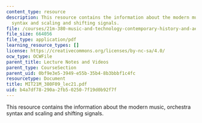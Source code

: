 ```yaml
---
content_type: resource
description: This resource contains the information about the modern music, orchestra
  syntax and scaling and shifting signals.
file: /courses/21m-380-music-and-technology-contemporary-history-and-aesthetics-fall-2009/b4a7df78290a2fb502507f19d0b92f7f_MIT21M_380F09_lec21.pdf
file_size: 664056
file_type: application/pdf
learning_resource_types: []
license: https://creativecommons.org/licenses/by-nc-sa/4.0/
ocw_type: OCWFile
parent_title: Lecture Notes and Videos
parent_type: CourseSection
parent_uid: 0bf9e3e5-3949-e55b-35b4-8b3bbbf1c4fc
resourcetype: Document
title: MIT21M_380F09_lec21.pdf
uid: b4a7df78-290a-2fb5-0250-7f19d0b92f7f
---
```

This resource contains the information about the modern music, orchestra syntax and scaling and shifting signals.